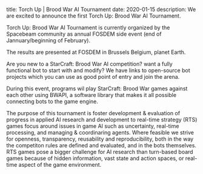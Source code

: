 title: Torch Up | Brood War AI Tournament
date: 2020-01-15
description: We are excited to announce the first Torch Up: Brood War AI Tournament.

Torch Up: Brood War AI Tournament is currently organized by the Spacebeam community as annual FOSDEM side event (end of Jannuary/beginning of February).

The results are presented at FOSDEM in Brussels Belgium, planet Earth.

Are you new to a StarCraft: Brood War AI competition? want a fully functional bot to start with and modify? We have links to open-source bot projects which you can use as good point of entry and join the arena.

During this event, programs wil play StarCraft: Brood War games against each other using BWAPI, a software library that makes it all possible connecting bots to the game engine.

The purpose of this tournament is foster development & evaluation of progress in applied AI research and development to real-time strategy (RTS) games focus around issues in game AI such as uncertainty, real-time processing, and managing & coordinaring agents. Where feasible we strive for openness, transparency, reusability and reproducibility, both in the way the competiton rules are defined and evaluated, and in the bots themselves. RTS games pose a bigger challenge for AI research than turn-based board games because of hidden information, vast state and action spaces, or real-time aspect of the game environment. 

